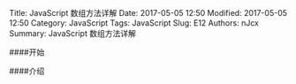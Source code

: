 Title: JavaScript 数组方法详解
Date: 2017-05-05 12:50
Modified: 2017-05-05 12:50
Category: JavaScript
Tags: JavaScript
Slug: E12
Authors: nJcx
Summary: JavaScript 数组方法详解

####开始


####介绍
